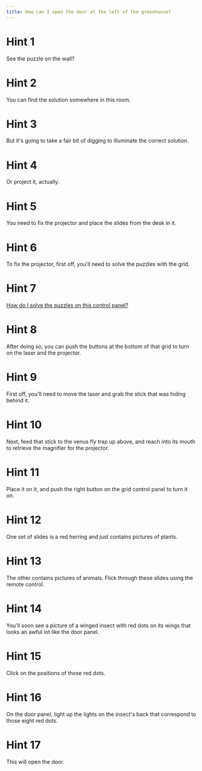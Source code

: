 ```yaml
---
title: How can I open the door at the left of the greenhouse?
---
```

# Hint 1
See the puzzle on the wall?

# Hint 2
You can find the solution somewhere in this room.

# Hint 3
But it's going to take a fair bit of digging to illuminate the correct solution.

# Hint 4
Or project it, actually.

# Hint 5
You need to fix the projector and place the slides from the desk in it.

# Hint 6
To fix the projector, first off, you'll need to solve the puzzles with the grid.

# Hint 7
[How do I solve the puzzles on this control panel?][921]

# Hint 8
After doing so, you can push the buttons at the bottom of that grid to turn on the laser and the projector.

# Hint 9
First off, you'll need to move the laser and grab the stick that was hiding behind it.

# Hint 10
Next, feed that stick to the venus fly trap up above, and reach into its mouth to retrieve the magnifier for the projector.

# Hint 11
Place it on it, and push the right button on the grid control panel to turn it on.

# Hint 12
One set of slides is a red herring and just contains pictures of plants.

# Hint 13
The other contains pictures of animals. Flick through these slides using the remote control.

# Hint 14
You'll soon see a picture of a winged insect with red dots on its wings that looks an awful lot like the door panel.

# Hint 15
Click on the positions of those red dots.

# Hint 16
On the door panel, light up the lights on the insect's back that correspond to those eight red dots.

# Hint 17
This will open the door.

<!-- INTERNAL LINKS -->
[921]: /919/921/index.md
